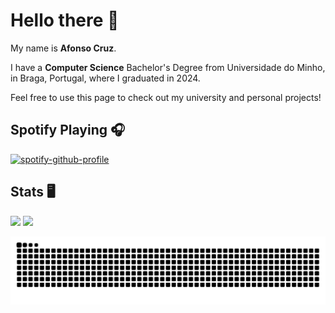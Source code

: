 # Hello there 👋

My name is **Afonso Cruz**.

I have a **Computer Science** Bachelor's Degree from Universidade do Minho, in Braga, Portugal, where I graduated in 2024.

Feel free to use this page to check out my university and personal projects!

## Spotify Playing 🎧

[![spotify-github-profile](https://spotify-github-profile.vercel.app/api/view?uid=21qgj4jlp2vapytcd4hgrk26a&cover_image=true&theme=novatorem&show_offline=false&background_color=121212&interchange=false)](https://open.spotify.com/user/21qgj4jlp2vapytcd4hgrk26a)

## Stats 🖥️
![](https://github-readme-stats.vercel.app/api?username=AfonsoCruz10&hide=contribs,prs&theme=gotham&show_icons=true)
![](https://github-readme-stats.vercel.app/api/top-langs/?username=AfonsoCruz10&hide_progress=true&theme=gotham)

![Snake animation](https://github.com/AfonsoCruz10/AfonsoCruz10/blob/output/github-contribution-grid-snake.svg)
